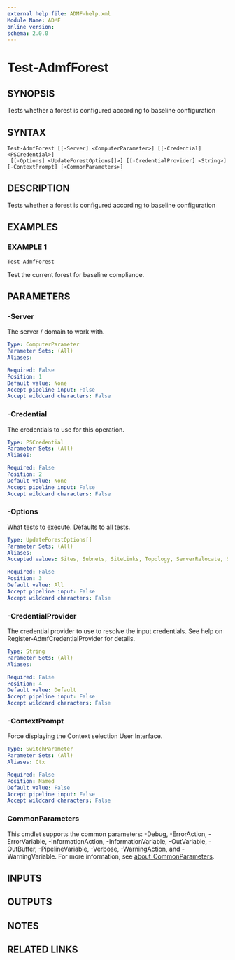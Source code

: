```yaml
---
external help file: ADMF-help.xml
Module Name: ADMF
online version:
schema: 2.0.0
---
```


# Test-AdmfForest

## SYNOPSIS
Tests whether a forest is configured according to baseline configuration

## SYNTAX

```
Test-AdmfForest [[-Server] <ComputerParameter>] [[-Credential] <PSCredential>]
 [[-Options] <UpdateForestOptions[]>] [[-CredentialProvider] <String>] [-ContextPrompt] [<CommonParameters>]
```

## DESCRIPTION
Tests whether a forest is configured according to baseline configuration

## EXAMPLES

### EXAMPLE 1
```
Test-AdmfForest
```

Test the current forest for baseline compliance.

## PARAMETERS

### -Server
The server / domain to work with.

```yaml
Type: ComputerParameter
Parameter Sets: (All)
Aliases:

Required: False
Position: 1
Default value: None
Accept pipeline input: False
Accept wildcard characters: False
```

### -Credential
The credentials to use for this operation.

```yaml
Type: PSCredential
Parameter Sets: (All)
Aliases:

Required: False
Position: 2
Default value: None
Accept pipeline input: False
Accept wildcard characters: False
```

### -Options
What tests to execute.
Defaults to all tests.

```yaml
Type: UpdateForestOptions[]
Parameter Sets: (All)
Aliases:
Accepted values: Sites, Subnets, SiteLinks, Topology, ServerRelocate, Schema, SchemaLdif, NTAuthStore, Default, ForestLevel, ExchangeSchema, SchemaDefaultPermissions, AllSchema, All

Required: False
Position: 3
Default value: All
Accept pipeline input: False
Accept wildcard characters: False
```

### -CredentialProvider
The credential provider to use to resolve the input credentials.
See help on Register-AdmfCredentialProvider for details.

```yaml
Type: String
Parameter Sets: (All)
Aliases:

Required: False
Position: 4
Default value: Default
Accept pipeline input: False
Accept wildcard characters: False
```

### -ContextPrompt
Force displaying the Context selection User Interface.

```yaml
Type: SwitchParameter
Parameter Sets: (All)
Aliases: Ctx

Required: False
Position: Named
Default value: False
Accept pipeline input: False
Accept wildcard characters: False
```

### CommonParameters
This cmdlet supports the common parameters: -Debug, -ErrorAction, -ErrorVariable, -InformationAction, -InformationVariable, -OutVariable, -OutBuffer, -PipelineVariable, -Verbose, -WarningAction, and -WarningVariable. For more information, see [about_CommonParameters](http://go.microsoft.com/fwlink/?LinkID=113216).

## INPUTS

## OUTPUTS

## NOTES

## RELATED LINKS
